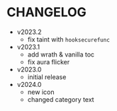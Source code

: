 # CHANGELOG

- v2023.2
  - fix taint with `hooksecurefunc`
- v2023.1
  - add wrath & vanilla toc
  - fix aura flicker
- v2023.0
  - initial release
- v2024.0
  - new icon
  - changed category text
